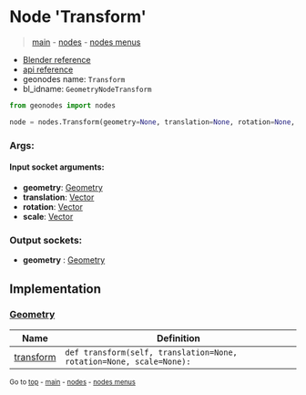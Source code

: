 # Node 'Transform'

> [main](../structure.md) - [nodes](nodes.md) - [nodes menus](nodes_menus.md)

- [Blender reference](https://docs.blender.org/manual/en/latest/modeling/geometry_nodes/geometry/transform.html)
- [api reference](https://docs.blender.org/api/current/bpy.types.GeometryNodeTransform.html)
- geonodes name: `Transform`
- bl_idname: `GeometryNodeTransform`

```python
from geonodes import nodes

node = nodes.Transform(geometry=None, translation=None, rotation=None, scale=None)
```

### Args:

#### Input socket arguments:

- **geometry**: [Geometry](Geometry.md)
- **translation**: [Vector](Vector.md)
- **rotation**: [Vector](Vector.md)
- **scale**: [Vector](Vector.md)

### Output sockets:

- **geometry** : [Geometry](Geometry.md)

## Implementation

### [Geometry](Geometry.md)

| Name | Definition |
|------|------------|
 | [transform](Geometry.md#transform) | `def transform(self, translation=None, rotation=None, scale=None):` |

<sub>Go to [top](#node-Transform) - [main](../structure.md) - [nodes](nodes.md) - [nodes menus](nodes_menus.md)</sub>


